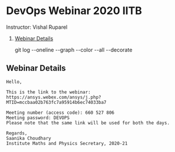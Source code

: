 DevOps Webinar 2020 IITB
==============================

Instructor: Vishal Ruparel

1. [Webinar Details](#webinar)


    git log --oneline --graph --color --all --decorate


## Webinar Details

    Hello,

    This is the link to the webinar:
    https://ansys.webex.com/ansys/j.php?MTID=mccbaa02b763fc7a95914b6ec74033ba7
    
    Meeting number (access code): 660 527 806
    Meeting password: DEVOPS
    Please note that the same link will be used for both the days.
    
    Regards,
    Saanika Choudhary
    Institute Maths and Physics Secretary, 2020-21


